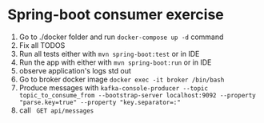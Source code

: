# Spring-boot consumer exercise
1. Go to ./docker folder and run `docker-compose up -d` command
2. Fix all TODOS
3. Run all tests either with `mvn spring-boot:test` or in IDE
4. Run the app with either with `mvn spring-boot:run` or in IDE
5. observe application's logs std out
6. Go to broker docker image  `docker exec -it broker /bin/bash` 
7. Produce messages with `kafka-console-producer --topic topic_to_consume_from --bootstrap-server localhost:9092 --property "parse.key=true" --property "key.separator=:"`
8. call  ` GET api/messages`

